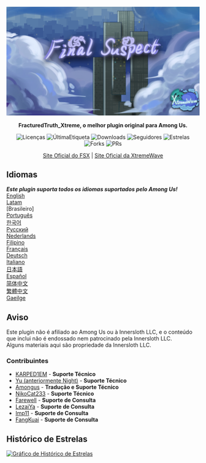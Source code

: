 ﻿<div align="center">

![FSX-XW](Assets/LogoWithTeam.png)

**FracturedTruth_Xtreme, o melhor plugin original para Among Us.**

<img src="https://badgen.net/github/license/XtremeWave/FracturedTruth_Xtreme" alt="Licenças">
<img src="https://badgen.net/github/tag/XtremeWave/FracturedTruth_Xtreme" alt="ÚltimaEtiqueta">
<img src="https://badgen.net/github/assets-dl/XtremeWave/FracturedTruth_Xtreme" alt="Downloads">
<img src="https://badgen.net/github/watchers/XtremeWave/FracturedTruth_Xtreme" alt="Seguidores">
<img src="https://badgen.net/github/stars/XtremeWave/FracturedTruth_Xtreme" alt="Estrelas">
<img src="https://badgen.net/github/forks/XtremeWave/FracturedTruth_Xtreme" alt="Forks">
<img src="https://badgen.net/github/prs/XtremeWave/FracturedTruth_Xtreme" alt="PRs">

[Site Oficial do FSX](https://fsusx.top.cc) | [Site Oficial da XtremeWave](https://www.xtreme.net.cn)

</div>

## Idiomas
***Este plugin suporta todos os idiomas suportados pelo Among Us!***<br>
[English](README.md) <br>
[Latam](README_es_LA.md)<br>
[Brasileiro]<br>
[Português](README_pt.md)<br>
[한국어](README_ko.md)<br>
[Русский](README_ru.md)<br>
[Nederlands](README_nl.md)<br>
[Filipino](README_tl.md)<br>
[Français](README_fr.md)<br>
[Deutsch](README_de.md)<br>
[Italiano](README_it.md)<br>
[日本語](README_ja.md)<br>
[Español](README_es.md)<br>
[简体中文](README_zh.md)<br>
[繁體中文](README_zh_CHT.md)<br>
[Gaeilge](README_ga.md)<br>

## Aviso
Este plugin não é afiliado ao Among Us ou à Innersloth LLC, e o conteúdo que inclui não é endossado nem patrocinado pela Innersloth LLC.<br>
Alguns materiais aqui são propriedade da Innersloth LLC.

### Contribuintes
 - [KARPED1EM](https://github.com/KARPED1EM) - **Suporte Técnico**
 - [Yu (anteriormente Night)](https://github.com/Night-GUA) - **Suporte Técnico**
 - [Amongus](https://github.com/XiezibanWrite) - **Tradução e Suporte Técnico**
 - [NikoCat233](https://github.com/NikoCat233) - **Suporte Técnico**
 - [Farewell](https://github.com/ksduye) - **Suporte de Consulta**
 - [LezaiYa](https://github.com/LezaiYa1) - **Suporte de Consulta**
 - [Imp11](https://github.com/dabao40) - **Suporte de Consulta**
 - [FangKuai](https://github.com/FangKuaiYa) - **Suporte de Consulta**

## Histórico de Estrelas
[![Gráfico de Histórico de Estrelas](https://api.star-history.com/svg?repos=XtremeWave/FracturedTruth_Xtreme&type=Date)](https://star-history.com/#XtremeWave/FracturedTruth_Xtreme&Date)
